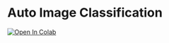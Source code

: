 # Auto Image Classification

[![Open In Colab](https://colab.research.google.com/assets/colab-badge.svg)](https://colab.research.google.com/github/InfuseAI/auto-img-cls/blob/main/auto_img_cls.ipynb)